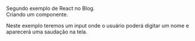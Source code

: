 Segundo exemplo de React no Blog. <br/>
Criando um componente. <br/>

Neste exemplo teremos um input onde o usuário poderá digitar um nome e aparecerá uma saudação na tela.
